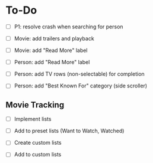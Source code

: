 # To-Do

- [ ] P1: resolve crash when searching for person

- [ ] Movie: add trailers and playback
- [ ] Movie: add "Read More" label
- [ ] Person: add "Read More" label
- [ ] Person: add TV rows (non-selectable) for completion
- [ ] Person: add "Best Known For" category (side scroller)

## Movie Tracking
- [ ] Implement lists
- [ ] Add to preset lists (Want to Watch, Watched)
- [ ] Create custom lists
- [ ] Add to custom lists

